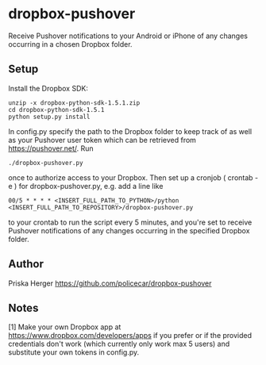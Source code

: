 dropbox-pushover
================

Receive Pushover notifications to your Android or iPhone 
of any changes occurring in a chosen Dropbox folder.

Setup
-------

Install the Dropbox SDK: 

    unzip -x dropbox-python-sdk-1.5.1.zip
    cd dropbox-python-sdk-1.5.1
    python setup.py install 
    
In config.py specify the path to the Dropbox folder to keep track of as well as your Pushover
user token which can be retrieved from https://pushover.net/. Run
    
    ./dropbox-pushover.py
    
once to authorize access to your Dropbox. Then set up a cronjob ( crontab -e ) for dropbox-pushover.py, e.g. add a line like 
    
    00/5 * * * * <INSERT_FULL_PATH_TO_PYTHON>/python <INSERT_FULL_PATH_TO_REPOSITORY>/dropbox-pushover.py

to your crontab to run the script every 5 minutes, and you're set to receive Pushover notifications 
of any changes occurring in the specified Dropbox folder.

Author
-------
Priska Herger
https://github.com/policecar/dropbox-pushover


Notes
-------
[1] Make your own Dropbox app at https://www.dropbox.com/developers/apps if you prefer or 
if the provided credentials don't work (which currently only work max 5 users)  and 
substitute your own tokens in config.py. 
